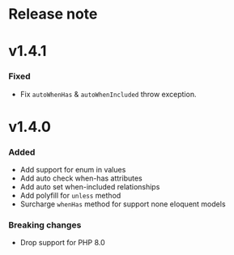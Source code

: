 Release note
============

# v1.4.1
### Fixed
- Fix `autoWhenHas` & `autoWhenIncluded` throw exception.

# v1.4.0
### Added
- Add support for enum in values
- Add auto check when-has attributes
- Add auto set when-included relationships
- Add polyfill for `unless` method
- Surcharge `whenHas` method for support none eloquent models

### Breaking changes
- Drop support for PHP 8.0
